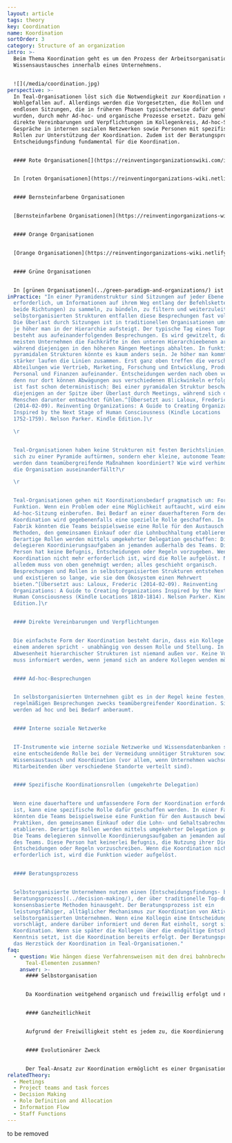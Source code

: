 ```yaml
---
layout: article
tags: theory
key: Coordination
name: Koordination
sortOrder: 3
category: Structure of an organization
intro: >-
  Beim Thema Koordination geht es um den Prozess der Arbeitsorganisation und des
  Wissensaustausches innerhalb eines Unternehmens.


  ![](/media/coordination.jpg)
perspective: >-
  In Teal-Organisationen löst sich die Notwendigkeit zur Koordination nicht in
  Wohlgefallen auf. Allerdings werden die Vorgesetzten, die Rollen und die
  endlosen Sitzungen, die in früheren Phasen typischerweise dafür genutzt
  wurden, durch mehr Ad-hoc- und organische Prozesse ersetzt. Dazu gehören
  direkte Vereinbarungen und Verpflichtungen im Kollegenkreis, Ad-hoc-Sitzungen,
  Gespräche in internen sozialen Netzwerken sowie Personen mit spezifischen
  Rollen zur Unterstützung der Koordination. Zudem ist der Beratungsprozess zur
  Entscheidungsfindung fundamental für die Koordination.


  #### Rote Organisationen[](https://reinventingorganizationswiki.com/index.php?title=Coordination&action=edit&section=2 "\<span>\<span>\</span>\<span>\<span>Red\</span>\</span>\</span> Organizations")


  In [roten Organisationen](https://reinventingorganizations-wiki.netlify.app/theory/red-organizations/) erfolgt die Koordinierung ad hoc, ist untrennbar mit Macht verbunden und generell auf die Durchsetzungsfähigkeit des Oberhaupts beschränkt.


  #### Bernsteinfarbene Organisationen


  [Bernsteinfarbene Organisationen](https://reinventingorganizations-wiki.netlify.app/theory/amber-paradigm-and-organizations/) streben nach Ordnung und Vorhersehbarkeit. Koordination erfolgt hauptsächlich durch formalisierte Prozesse, an die sich alle halten. Aufgrund des statischen Charakters bernsteinfarbener Organisationen wird kaum Koordinationsbedarf jenseits etablierter Prozesse gesehen.


  #### Orange Organisationen


  [Orange Organisationen](https://reinventingorganizations-wiki.netlify.app/theory/orange-paradigm-and-organizations/) sind im Sinne der Wettbewerbsfähigkeit auf kontinuierliche Innovation und Optimierung angewiesen. Dies ist mit einem höheren Bedarf an bereichsübergreifender Koordination verbunden. Die wichtigsten Maßnahmen sind Besprechungen, eine hierarchische Entscheidungsstruktur und die Schaffung von Stabsfunktionen. Vor allem in Sitzungen wird versucht, die Intelligenz der Gruppe zu nutzen. Es gibt fixe, regelmäßige (oft wöchentliche) Teamsitzungen auf allen Organisationsebenen sowie zahlreiche projekt- und funktionsübergreifende Besprechungen zu spezifischen Initiativen.


  #### Grüne Organisationen


  In [grünen Organisationen](../green-paradigm-and-organizations/) ist Koordination oft zeitaufwändig, da aufgrund der Organisationskultur die Gefühle der Menschen stärker berücksichtigt werden. Viel Zeit wird damit verbracht, potenziell gegensätzliche Standpunkte zu einem Konsens zu bringen. Dieser egalitäre Ansatz kann zu zermürbend langen Sitzungen und einem Mangel an effektiver Entscheidungsfindung führen. Infolgedessen entsteht manchmal das Bedürfnis nach Machtspielen hinter den Kulissen, um die Dinge voranzutreiben.
inPractice: "In einer Pyramidenstruktur sind Sitzungen auf jeder Ebene
  erforderlich, um Informationen auf ihrem Weg entlang der Befehlskette (in
  beide Richtungen) zu sammeln, zu bündeln, zu filtern und weiterzuleiten. In
  selbstorganisierten Strukturen entfallen diese Besprechungen fast vollständig.
  Die Überlast durch Sitzungen ist in traditionellen Organisationen umso größer,
  je höher man in der Hierarchie aufsteigt. Der typische Tag eines Topmanagers
  besteht aus aufeinanderfolgenden Besprechungen. Es wird gewitzelt, dass in den
  meisten Unternehmen die Fachkräfte in den unteren Hierarchieebenen arbeiten,
  während diejenigen in den höheren Rängen Meetings abhalten. In funktionalen
  pyramidalen Strukturen könnte es kaum anders sein. Je höher man kommt, desto
  stärker laufen die Linien zusammen. Erst ganz oben treffen die verschiedenen
  Abteilungen wie Vertrieb, Marketing, Forschung und Entwicklung, Produktion,
  Personal und Finanzen aufeinander. Entscheidungen werden nach oben verlagert,
  denn nur dort können Abwägungen aus verschiedenen Blickwinkeln erfolgen. Das
  ist fast schon deterministisch: Bei einer pyramidalen Struktur beschweren sich
  diejenigen an der Spitze über Überlast durch Meetings, während sich die
  Menschen darunter entmachtet fühlen.^[Übersetzt aus: Laloux, Frederic
  (2014-02-09). Reinventing Organizations: A Guide to Creating Organizations
  Inspired by the Next Stage of Human Consciousness (Kindle Locations
  1752-1759). Nelson Parker. Kindle Edition.]\r

  \r


  Teal-Organisationen haben keine Strukturen mit festen Berichtslinien, die
  sich zu einer Pyramide auftürmen, sondern eher kleine, autonome Teams. Wie
  werden dann teamübergreifende Maßnahmen koordiniert? Wie wird verhindert, dass
  die Organisation auseinanderfällt?\r

  \r


  Teal-Organisationen gehen mit Koordinationsbedarf pragmatisch um: Form folgt
  Funktion. Wenn ein Problem oder eine Möglichkeit auftaucht, wird eine
  Ad-hoc-Sitzung einberufen. Bei Bedarf an einer dauerhafteren Form der
  Koordination wird gegebenenfalls eine spezielle Rolle geschaffen. In einer
  Fabrik könnten die Teams beispielsweise eine Rolle für den Austausch bewährter
  Methoden, den gemeinsamen Einkauf oder die Lohnbuchhaltung etablieren.
  Derartige Rollen werden mittels umgekehrter Delegation geschaffen: Die Teams
  delegieren Koordinierungsaufgaben an jemanden außerhalb des Teams. Diese
  Person hat keine Befugnis, Entscheidungen oder Regeln vorzugeben. Wenn die
  Koordination nicht mehr erforderlich ist, wird die Rolle aufgelöst. Nichts von
  alledem muss von oben genehmigt werden; alles geschieht organisch.
  Besprechungen und Rollen in selbstorganisierten Strukturen entstehen spontan
  und existieren so lange, wie sie dem Ökosystem einen Mehrwert
  bieten.^[Übersetzt aus: Laloux, Frederic (2014-02-09). Reinventing
  Organizations: A Guide to Creating Organizations Inspired by the Next Stage of
  Human Consciousness (Kindle Locations 1810-1814). Nelson Parker. Kindle
  Edition.]\r


  #### Direkte Vereinbarungen und Verpflichtungen


  Die einfachste Form der Koordination besteht darin, dass ein Kollege mit
  einem anderen spricht - unabhängig von dessen Rolle und Stellung. In
  Abwesenheit hierarchischer Strukturen ist niemand außen vor. Keine Vorgesetzte
  muss informiert werden, wenn jemand sich an andere Kollegen wenden möchte.


  #### Ad-hoc-Besprechungen


  In selbstorganisierten Unternehmen gibt es in der Regel keine festen,
  regelmäßigen Besprechungen zwecks teamübergreifender Koordination. Sitzungen
  werden ad hoc und bei Bedarf anberaumt.


  #### Interne soziale Netzwerke


  IT-Instrumente wie interne soziale Netzwerke und Wissensdatenbanken spielen
  eine entscheidende Rolle bei der Vermeidung unnötiger Strukturen sowie bei
  Wissensaustausch und Koordination (vor allem, wenn Unternehmen wachsen und die
  Mitarbeitenden über verschiedene Standorte verteilt sind).


  #### Spezifische Koordinationsrollen (umgekehrte Delegation)


  Wenn eine dauerhaftere und umfassendere Form der Koordination erforderlich
  ist, kann eine spezifische Rolle dafür geschaffen werden. In einer Fabrik
  könnten die Teams beispielsweise eine Funktion für den Austausch bewährter
  Praktiken, den gemeinsamen Einkauf oder die Lohn- und Gehaltsabrechnung
  etablieren. Derartige Rollen werden mittels umgekehrter Delegation geschaffen:
  Die Teams delegieren sinnvolle Koordinierungsaufgaben an jemanden außerhalb
  des Teams. Diese Person hat keinerlei Befugnis, die Nutzung ihrer Dienste,
  Entscheidungen oder Regeln vorzuschreiben. Wenn die Koordination nicht mehr
  erforderlich ist, wird die Funktion wieder aufgelöst.


  #### Beratungsprozess


  Selbstorganisierte Unternehmen nutzen einen [Entscheidungsfindungs- bzw.
  Beratungsprozess](../decision-making/), der über traditionelle Top-down- oder
  konsensbasierte Methoden hinausgeht. Der Beratungsprozess ist ein
  leistungsfähiger, alltäglicher Mechanismus zur Koordination von Aktivitäten in
  selbstorganisierten Unternehmen. Wenn eine Kollegin eine Entscheidung
  vorschlägt, andere darüber informiert und deren Rat einholt, sorgt sie für
  Koordination. Wenn sie später die Kollegen über die endgültige Entscheidung in
  Kenntnis setzt, ist die Koordination bereits erfolgt. Der Beratungsprozess ist
  das Herzstück der Koordination in Teal-Organisationen."
faq:
  - question: Wie hängen diese Verfahrensweisen mit den drei bahnbrechenden
      Teal-Elementen zusammen?
    answer: >-
      #### Selbstorganisation


      Da Koordination weitgehend organisch und freiwillig erfolgt und nicht durch Hierarchie erzwungen wird, unterstützen diese Methoden das Prinzip des Selbstmanagements.


      #### Ganzheitlichkeit


      Aufgrund der Freiwilligkeit steht es jedem zu, die Koordinierung von Bemühungen auf eine Weise zu unterstützen, die er oder sie für richtig hält und die den eigenen Talenten und Interessen entspricht.


      #### Evolutionärer Zweck


      Der Teal-Ansatz zur Koordination ermöglicht es einer Organisation, als lebendiges System mit eigenem Orientierungssinn zu funktionieren. Die Mitarbeitenden sind koordiniert, da sie sich bei all ihren Handlungen vom Organisationszweck leiten lassen. Das Vertrauen in die kollektive Intelligenz des Systems macht in vielen Fällen einen Masterplan überflüssig.
relatedTheory:
  - Meetings
  - Project teams and task forces
  - Decision Making
  - Role Definition and Allocation
  - Information Flow
  - Staff Functions
---
```

to be removed